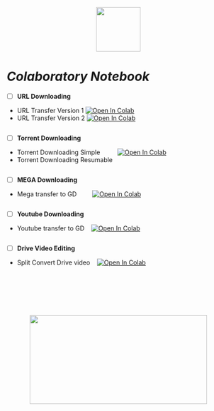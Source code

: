 <p align="center">
<img src=https://miro.medium.com/max/700/0*Sd8UcWKMXw6F5jsV height=100> 
<p>

# *Colaboratory Notebook*
 - [ ] **URL Downloading**
 - URL Transfer Version 1  <a href="https://colab.research.google.com/github/FayedFahad/GDrive-Uploading/blob/master/ColabURL*V1_Transfer_%26Copy.ipynb" target="_parent"><img src="https://colab.research.google.com/assets/colab-badge.svg" alt="Open In Colab"/></a>
 - URL Transfer Version 2 <a href="https://colab.research.google.com/github/FayedFahad/GDrive-Uploading/blob/master/ColabURL*v2_Transfer.ipynb" target="_parent"><img src="https://colab.research.google.com/assets/colab-badge.svg" alt="Open In Colab"/></a>
 <pre></pre> 
  - [ ] **Torrent Downloading**
 - Torrent Downloading Simple &nbsp;&nbsp;&nbsp;&nbsp;&nbsp;&nbsp;&nbsp;&nbsp;&nbsp;<a href="https://colab.research.google.com/github/FayedFahad/GDrive-Uploading/blob/master/ColabTorrent_Simple.ipynb" target="_parent"><img src="https://colab.research.google.com/assets/colab-badge.svg" alt="Open In Colab"/></a>
 - Torrent Downloading Resumable&nbsp;&nbsp; <a href="https://colab.research.google.com/github/FayedFahad/GDrive-Uploading/blob/master/Torrent_Resumable_v2.ipynb"/></a>
 <pre></pre>  
  - [ ] **MEGA Downloading**
  - Mega transfer to GD  &nbsp;&nbsp;&nbsp;&nbsp;&nbsp;&nbsp;&nbsp;&nbsp;<a href="https://colab.research.google.com/github/FayedFahad/GDrive-Uploading/blob/master/ColabMega***_Transfer.ipynb" target="_parent"><img src="https://colab.research.google.com/assets/colab-badge.svg" alt="Open In Colab"/></a>
<pre></pre> 
  - [ ] **Youtube Downloading**
  - Youtube transfer to GD  &nbsp;&nbsp;&nbsp;<a href="https://colab.research.google.com/github/FayedFahad/GDrive-Uploading/blob/master/ColabYoutube_Download.ipynb" target="_parent"><img src="https://colab.research.google.com/assets/colab-badge.svg" alt="Open In Colab"/></a>
  <pre></pre>
  - [ ] **Drive Video Editing**
  - Split Convert Drive video  &nbsp;&nbsp;&nbsp;<a href="https://colab.research.google.com/github/FayedFahad/GDrive-Uploading/blob/master/ColabVideo**_Convert.ipynb" target="_parent"><img src="https://colab.research.google.com/assets/colab-badge.svg" alt="Open In Colab"/></a>
  <pre></pre> 
 <br>
 <br>
 <br>
 <br>
 <p align="center">
<img src=https://mk0analyticsindf35n9.kinstacdn.com/wp-content/uploads/2020/04/COLAB.jpeg height=200 width=400 >
</p>
